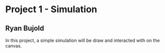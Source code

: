 # Project 1 - Simulation
## Ryan Bujold

In this project, a simple simulation will be draw and interacted with on the canvas.